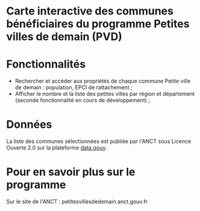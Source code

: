 # Carte interactive des communes bénéficiaires du programme Petites villes de demain (PVD)

# Fonctionnalités 
- Rechercher et accéder aux propriétés de chaque commune Petite ville de demain : population, EPCI de rattachement ; 
- Afficher le nombre et la liste des petites villes par région et département (seconde fonctionnalité en cours de développement) ; 

# Données
La liste des communes sélectionnées est publiée par l'ANCT sous Licence Ouverte 2.0 sur la plateforme [data.gouv](data.gouv.fr/fr/datasets/programme-petites-villes-de-demain/).

# Pour en savoir plus sur le programme 
Sur le site de l'ANCT : 
petitesvillesdedemain.anct.gouv.fr  
